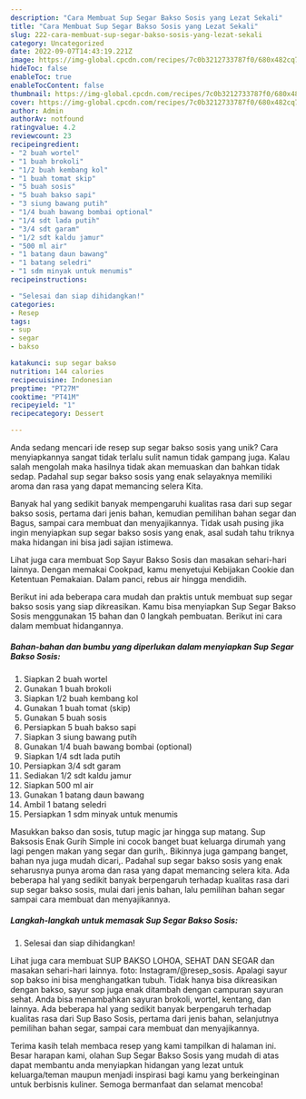 ```yaml
---
description: "Cara Membuat Sup Segar Bakso Sosis yang Lezat Sekali"
title: "Cara Membuat Sup Segar Bakso Sosis yang Lezat Sekali"
slug: 222-cara-membuat-sup-segar-bakso-sosis-yang-lezat-sekali
category: Uncategorized
date: 2022-09-07T14:43:19.221Z
image: https://img-global.cpcdn.com/recipes/7c0b3212733787f0/680x482cq70/sup-segar-bakso-sosis-foto-resep-utama.jpg
hideToc: false
enableToc: true
enableTocContent: false
thumbnail: https://img-global.cpcdn.com/recipes/7c0b3212733787f0/680x482cq70/sup-segar-bakso-sosis-foto-resep-utama.jpg
cover: https://img-global.cpcdn.com/recipes/7c0b3212733787f0/680x482cq70/sup-segar-bakso-sosis-foto-resep-utama.jpg
author: Admin
authorAv: notfound
ratingvalue: 4.2
reviewcount: 23
recipeingredient:
- "2 buah wortel"
- "1 buah brokoli"
- "1/2 buah kembang kol"
- "1 buah tomat skip"
- "5 buah sosis"
- "5 buah bakso sapi"
- "3 siung bawang putih"
- "1/4 buah bawang bombai optional"
- "1/4 sdt lada putih"
- "3/4 sdt garam"
- "1/2 sdt kaldu jamur"
- "500 ml air"
- "1 batang daun bawang"
- "1 batang seledri"
- "1 sdm minyak untuk menumis"
recipeinstructions:

- "Selesai dan siap dihidangkan!"
categories:
- Resep
tags:
- sup
- segar
- bakso

katakunci: sup segar bakso 
nutrition: 144 calories
recipecuisine: Indonesian
preptime: "PT27M"
cooktime: "PT41M"
recipeyield: "1"
recipecategory: Dessert

---
```





Anda sedang mencari ide resep sup segar bakso sosis yang unik? Cara menyiapkannya sangat tidak terlalu sulit namun tidak gampang juga. Kalau salah mengolah maka hasilnya tidak akan memuaskan dan bahkan tidak sedap. Padahal sup segar bakso sosis yang enak selayaknya memiliki aroma dan rasa yang dapat memancing selera Kita.





Banyak hal yang sedikit banyak mempengaruhi kualitas rasa dari sup segar bakso sosis, pertama dari jenis bahan, kemudian pemilihan bahan segar dan Bagus, sampai cara membuat dan menyajikannya. Tidak usah pusing jika ingin menyiapkan sup segar bakso sosis yang enak,      asal sudah tahu triknya maka hidangan ini bisa jadi sajian istimewa.














Lihat juga cara membuat Sop Sayur Bakso Sosis dan masakan sehari-hari lainnya. Dengan memakai Cookpad, kamu menyetujui Kebijakan Cookie dan Ketentuan Pemakaian. Dalam panci, rebus air hingga mendidih.






Berikut ini ada beberapa cara mudah dan praktis untuk membuat sup segar bakso sosis yang siap dikreasikan. Kamu bisa menyiapkan Sup Segar Bakso Sosis menggunakan 15 bahan dan 0 langkah pembuatan. Berikut ini cara dalam membuat hidangannya.

<!--inarticleads1-->

##### Bahan-bahan dan bumbu yang diperlukan dalam menyiapkan Sup Segar Bakso Sosis:

1. Siapkan 2 buah wortel
1. Gunakan 1 buah brokoli
1. Siapkan 1/2 buah kembang kol
1. Gunakan 1 buah tomat (skip)
1. Gunakan 5 buah sosis
1. Persiapkan 5 buah bakso sapi
1. Siapkan 3 siung bawang putih
1. Gunakan 1/4 buah bawang bombai (optional)
1. Siapkan 1/4 sdt lada putih
1. Persiapkan 3/4 sdt garam
1. Sediakan 1/2 sdt kaldu jamur
1. Siapkan 500 ml air
1. Gunakan 1 batang daun bawang
1. Ambil 1 batang seledri
1. Persiapkan 1 sdm minyak untuk menumis


Masukkan bakso dan sosis, tutup magic jar hingga sup matang.⁣ Sup Baksosis Enak Gurih Simple ini cocok banget buat keluarga dirumah yang lagi pengen makan yang segar dan gurih,. Bikinnya juga gampang banget, bahan nya juga mudah dicari,. Padahal sup segar bakso sosis yang enak seharusnya punya aroma dan rasa yang dapat memancing selera kita. Ada beberapa hal yang sedikit banyak berpengaruh terhadap kualitas rasa dari sup segar bakso sosis, mulai dari jenis bahan, lalu pemilihan bahan segar sampai cara membuat dan menyajikannya. 

<!--inarticleads2-->

##### Langkah-langkah untuk memasak Sup Segar Bakso Sosis:


1. Selesai dan siap dihidangkan!

Lihat juga cara membuat SUP BAKSO LOHOA, SEHAT DAN SEGAR dan masakan sehari-hari lainnya. foto: Instagram/@resep_sosis. Apalagi sayur sop bakso ini bisa menghangatkan tubuh. Tidak hanya bisa dikreasikan dengan bakso, sayur sop juga enak ditambah dengan campuran sayuran sehat. Anda bisa menambahkan sayuran brokoli, wortel, kentang, dan lainnya. Ada beberapa hal yang sedikit banyak berpengaruh terhadap kualitas rasa dari Sup Baso Sosis, pertama dari jenis bahan, selanjutnya pemilihan bahan segar, sampai cara membuat dan menyajikannya. 

Terima kasih telah membaca resep yang kami tampilkan di halaman ini. Besar harapan kami, olahan Sup Segar Bakso Sosis yang mudah di atas dapat membantu anda menyiapkan hidangan yang lezat untuk keluarga/teman maupun menjadi inspirasi bagi kamu yang berkeinginan untuk berbisnis kuliner. Semoga bermanfaat dan selamat mencoba!
